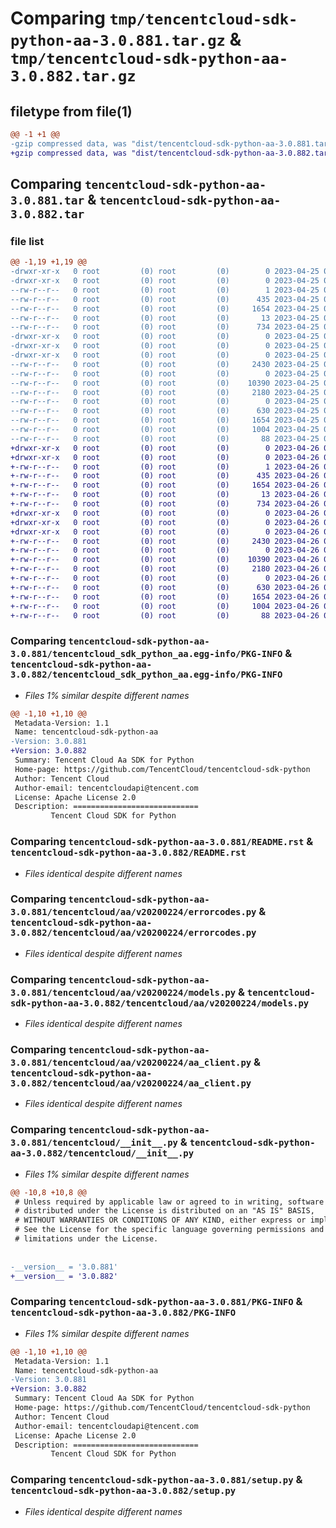 # Comparing `tmp/tencentcloud-sdk-python-aa-3.0.881.tar.gz` & `tmp/tencentcloud-sdk-python-aa-3.0.882.tar.gz`

## filetype from file(1)

```diff
@@ -1 +1 @@
-gzip compressed data, was "dist/tencentcloud-sdk-python-aa-3.0.881.tar", last modified: Tue Apr 25 00:17:54 2023, max compression
+gzip compressed data, was "dist/tencentcloud-sdk-python-aa-3.0.882.tar", last modified: Wed Apr 26 02:48:52 2023, max compression
```

## Comparing `tencentcloud-sdk-python-aa-3.0.881.tar` & `tencentcloud-sdk-python-aa-3.0.882.tar`

### file list

```diff
@@ -1,19 +1,19 @@
-drwxr-xr-x   0 root         (0) root         (0)        0 2023-04-25 00:17:54.000000 tencentcloud-sdk-python-aa-3.0.881/
-drwxr-xr-x   0 root         (0) root         (0)        0 2023-04-25 00:17:54.000000 tencentcloud-sdk-python-aa-3.0.881/tencentcloud_sdk_python_aa.egg-info/
--rw-r--r--   0 root         (0) root         (0)        1 2023-04-25 00:17:54.000000 tencentcloud-sdk-python-aa-3.0.881/tencentcloud_sdk_python_aa.egg-info/dependency_links.txt
--rw-r--r--   0 root         (0) root         (0)      435 2023-04-25 00:17:54.000000 tencentcloud-sdk-python-aa-3.0.881/tencentcloud_sdk_python_aa.egg-info/SOURCES.txt
--rw-r--r--   0 root         (0) root         (0)     1654 2023-04-25 00:17:54.000000 tencentcloud-sdk-python-aa-3.0.881/tencentcloud_sdk_python_aa.egg-info/PKG-INFO
--rw-r--r--   0 root         (0) root         (0)       13 2023-04-25 00:17:54.000000 tencentcloud-sdk-python-aa-3.0.881/tencentcloud_sdk_python_aa.egg-info/top_level.txt
--rw-r--r--   0 root         (0) root         (0)      734 2023-04-25 00:17:54.000000 tencentcloud-sdk-python-aa-3.0.881/README.rst
-drwxr-xr-x   0 root         (0) root         (0)        0 2023-04-25 00:17:54.000000 tencentcloud-sdk-python-aa-3.0.881/tencentcloud/
-drwxr-xr-x   0 root         (0) root         (0)        0 2023-04-25 00:17:54.000000 tencentcloud-sdk-python-aa-3.0.881/tencentcloud/aa/
-drwxr-xr-x   0 root         (0) root         (0)        0 2023-04-25 00:17:54.000000 tencentcloud-sdk-python-aa-3.0.881/tencentcloud/aa/v20200224/
--rw-r--r--   0 root         (0) root         (0)     2430 2023-04-25 00:17:54.000000 tencentcloud-sdk-python-aa-3.0.881/tencentcloud/aa/v20200224/errorcodes.py
--rw-r--r--   0 root         (0) root         (0)        0 2023-04-25 00:17:54.000000 tencentcloud-sdk-python-aa-3.0.881/tencentcloud/aa/v20200224/__init__.py
--rw-r--r--   0 root         (0) root         (0)    10390 2023-04-25 00:17:54.000000 tencentcloud-sdk-python-aa-3.0.881/tencentcloud/aa/v20200224/models.py
--rw-r--r--   0 root         (0) root         (0)     2180 2023-04-25 00:17:54.000000 tencentcloud-sdk-python-aa-3.0.881/tencentcloud/aa/v20200224/aa_client.py
--rw-r--r--   0 root         (0) root         (0)        0 2023-04-25 00:17:54.000000 tencentcloud-sdk-python-aa-3.0.881/tencentcloud/aa/__init__.py
--rw-r--r--   0 root         (0) root         (0)      630 2023-04-25 00:17:54.000000 tencentcloud-sdk-python-aa-3.0.881/tencentcloud/__init__.py
--rw-r--r--   0 root         (0) root         (0)     1654 2023-04-25 00:17:54.000000 tencentcloud-sdk-python-aa-3.0.881/PKG-INFO
--rw-r--r--   0 root         (0) root         (0)     1004 2023-04-25 00:17:54.000000 tencentcloud-sdk-python-aa-3.0.881/setup.py
--rw-r--r--   0 root         (0) root         (0)       88 2023-04-25 00:17:54.000000 tencentcloud-sdk-python-aa-3.0.881/setup.cfg
+drwxr-xr-x   0 root         (0) root         (0)        0 2023-04-26 02:48:52.000000 tencentcloud-sdk-python-aa-3.0.882/
+drwxr-xr-x   0 root         (0) root         (0)        0 2023-04-26 02:48:52.000000 tencentcloud-sdk-python-aa-3.0.882/tencentcloud_sdk_python_aa.egg-info/
+-rw-r--r--   0 root         (0) root         (0)        1 2023-04-26 02:48:52.000000 tencentcloud-sdk-python-aa-3.0.882/tencentcloud_sdk_python_aa.egg-info/dependency_links.txt
+-rw-r--r--   0 root         (0) root         (0)      435 2023-04-26 02:48:52.000000 tencentcloud-sdk-python-aa-3.0.882/tencentcloud_sdk_python_aa.egg-info/SOURCES.txt
+-rw-r--r--   0 root         (0) root         (0)     1654 2023-04-26 02:48:52.000000 tencentcloud-sdk-python-aa-3.0.882/tencentcloud_sdk_python_aa.egg-info/PKG-INFO
+-rw-r--r--   0 root         (0) root         (0)       13 2023-04-26 02:48:52.000000 tencentcloud-sdk-python-aa-3.0.882/tencentcloud_sdk_python_aa.egg-info/top_level.txt
+-rw-r--r--   0 root         (0) root         (0)      734 2023-04-26 02:48:52.000000 tencentcloud-sdk-python-aa-3.0.882/README.rst
+drwxr-xr-x   0 root         (0) root         (0)        0 2023-04-26 02:48:52.000000 tencentcloud-sdk-python-aa-3.0.882/tencentcloud/
+drwxr-xr-x   0 root         (0) root         (0)        0 2023-04-26 02:48:52.000000 tencentcloud-sdk-python-aa-3.0.882/tencentcloud/aa/
+drwxr-xr-x   0 root         (0) root         (0)        0 2023-04-26 02:48:52.000000 tencentcloud-sdk-python-aa-3.0.882/tencentcloud/aa/v20200224/
+-rw-r--r--   0 root         (0) root         (0)     2430 2023-04-26 02:48:52.000000 tencentcloud-sdk-python-aa-3.0.882/tencentcloud/aa/v20200224/errorcodes.py
+-rw-r--r--   0 root         (0) root         (0)        0 2023-04-26 02:48:52.000000 tencentcloud-sdk-python-aa-3.0.882/tencentcloud/aa/v20200224/__init__.py
+-rw-r--r--   0 root         (0) root         (0)    10390 2023-04-26 02:48:52.000000 tencentcloud-sdk-python-aa-3.0.882/tencentcloud/aa/v20200224/models.py
+-rw-r--r--   0 root         (0) root         (0)     2180 2023-04-26 02:48:52.000000 tencentcloud-sdk-python-aa-3.0.882/tencentcloud/aa/v20200224/aa_client.py
+-rw-r--r--   0 root         (0) root         (0)        0 2023-04-26 02:48:52.000000 tencentcloud-sdk-python-aa-3.0.882/tencentcloud/aa/__init__.py
+-rw-r--r--   0 root         (0) root         (0)      630 2023-04-26 02:48:52.000000 tencentcloud-sdk-python-aa-3.0.882/tencentcloud/__init__.py
+-rw-r--r--   0 root         (0) root         (0)     1654 2023-04-26 02:48:52.000000 tencentcloud-sdk-python-aa-3.0.882/PKG-INFO
+-rw-r--r--   0 root         (0) root         (0)     1004 2023-04-26 02:48:52.000000 tencentcloud-sdk-python-aa-3.0.882/setup.py
+-rw-r--r--   0 root         (0) root         (0)       88 2023-04-26 02:48:52.000000 tencentcloud-sdk-python-aa-3.0.882/setup.cfg
```

### Comparing `tencentcloud-sdk-python-aa-3.0.881/tencentcloud_sdk_python_aa.egg-info/PKG-INFO` & `tencentcloud-sdk-python-aa-3.0.882/tencentcloud_sdk_python_aa.egg-info/PKG-INFO`

 * *Files 1% similar despite different names*

```diff
@@ -1,10 +1,10 @@
 Metadata-Version: 1.1
 Name: tencentcloud-sdk-python-aa
-Version: 3.0.881
+Version: 3.0.882
 Summary: Tencent Cloud Aa SDK for Python
 Home-page: https://github.com/TencentCloud/tencentcloud-sdk-python
 Author: Tencent Cloud
 Author-email: tencentcloudapi@tencent.com
 License: Apache License 2.0
 Description: ============================
         Tencent Cloud SDK for Python
```

### Comparing `tencentcloud-sdk-python-aa-3.0.881/README.rst` & `tencentcloud-sdk-python-aa-3.0.882/README.rst`

 * *Files identical despite different names*

### Comparing `tencentcloud-sdk-python-aa-3.0.881/tencentcloud/aa/v20200224/errorcodes.py` & `tencentcloud-sdk-python-aa-3.0.882/tencentcloud/aa/v20200224/errorcodes.py`

 * *Files identical despite different names*

### Comparing `tencentcloud-sdk-python-aa-3.0.881/tencentcloud/aa/v20200224/models.py` & `tencentcloud-sdk-python-aa-3.0.882/tencentcloud/aa/v20200224/models.py`

 * *Files identical despite different names*

### Comparing `tencentcloud-sdk-python-aa-3.0.881/tencentcloud/aa/v20200224/aa_client.py` & `tencentcloud-sdk-python-aa-3.0.882/tencentcloud/aa/v20200224/aa_client.py`

 * *Files identical despite different names*

### Comparing `tencentcloud-sdk-python-aa-3.0.881/tencentcloud/__init__.py` & `tencentcloud-sdk-python-aa-3.0.882/tencentcloud/__init__.py`

 * *Files 1% similar despite different names*

```diff
@@ -10,8 +10,8 @@
 # Unless required by applicable law or agreed to in writing, software
 # distributed under the License is distributed on an "AS IS" BASIS,
 # WITHOUT WARRANTIES OR CONDITIONS OF ANY KIND, either express or implied.
 # See the License for the specific language governing permissions and
 # limitations under the License.
 
 
-__version__ = '3.0.881'
+__version__ = '3.0.882'
```

### Comparing `tencentcloud-sdk-python-aa-3.0.881/PKG-INFO` & `tencentcloud-sdk-python-aa-3.0.882/PKG-INFO`

 * *Files 1% similar despite different names*

```diff
@@ -1,10 +1,10 @@
 Metadata-Version: 1.1
 Name: tencentcloud-sdk-python-aa
-Version: 3.0.881
+Version: 3.0.882
 Summary: Tencent Cloud Aa SDK for Python
 Home-page: https://github.com/TencentCloud/tencentcloud-sdk-python
 Author: Tencent Cloud
 Author-email: tencentcloudapi@tencent.com
 License: Apache License 2.0
 Description: ============================
         Tencent Cloud SDK for Python
```

### Comparing `tencentcloud-sdk-python-aa-3.0.881/setup.py` & `tencentcloud-sdk-python-aa-3.0.882/setup.py`

 * *Files identical despite different names*

